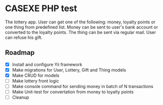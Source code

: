 # CASEXE PHP test

The lottery app. User can get one of the following: money, loyalty points or one thing from predefined list. Money can be sent to user's bank account or converted to the loyalty points. The thing can be sent via regular mail. User can refuse his gift.

## Roadmap

- [x] Install and configure Yii framework
- [x] Make migrations for User, Lottery, Gift and Thing models
- [x] Make CRUD for models
- [ ] Make lottery front logic
- [ ] Make console command for sending money in batch of N transactions
- [ ] Make Unit-test for convertation from money to loyalty points
- [ ] Cleanup
